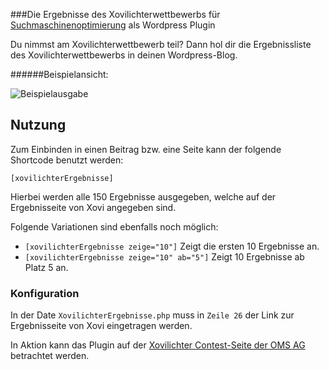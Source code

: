 ###Die Ergebnisse des Xovilichterwettbewerbs für [Suchmaschinenoptimierung](http://www.omsag.de/suchmaschinenoptimierung) als Wordpress Plugin

Du nimmst am Xovilichterwettbewerb teil? Dann hol dir die Ergebnissliste des Xovilichterwettbewerbs in deinen Wordpress-Blog.

######Beispielansicht:

![Beispielausgabe](http://i.imgur.com/PMC1Nz7.png)

Nutzung
---
Zum Einbinden in einen Beitrag bzw. eine Seite kann der folgende Shortcode benutzt werden:
```
[xovilichterErgebnisse]
```
Hierbei werden alle 150 Ergebnisse ausgegeben, welche auf der Ergebnisseite von Xovi angegeben sind.

Folgende Variationen sind ebenfalls noch möglich:

* ```[xovilichterErgebnisse zeige="10"]``` Zeigt die ersten 10 Ergebnisse an.
* ```[xovilichterErgebnisse zeige="10" ab="5"]``` Zeigt 10 Ergebnisse ab Platz 5 an.

### Konfiguration
In der Date ```XovilichterErgebnisse.php``` muss in ```Zeile 26``` der Link zur Ergebnisseite von Xovi eingetragen werden.

In Aktion kann das Plugin auf der [Xovilichter Contest-Seite der OMS AG](http://www.omsag.de/contest/) betrachtet werden.

